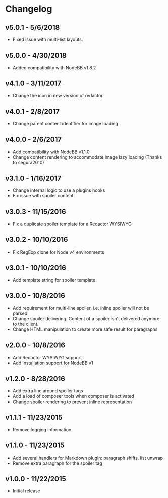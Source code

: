 # Changelog

## v5.0.1 - 5/6/2018

- Fixed issue with multi-list layouts.

## v5.0.0 - 4/30/2018

- Added compatibility with NodeBB v1.8.2

## v4.1.0 - 3/11/2017

- Change the icon in new version of redactor

## v4.0.1 - 2/8/2017

- Change parent content identifier for image loading

## v4.0.0 - 2/6/2017

- Add compatibility with NodeBB v1.1.0
- Change content rendering to accommodate image lazy loading (Thanks to segura2010)

## v3.1.0 - 1/16/2017

- Change internal logic to use a plugins hooks
- Fix issue with spoiler content

## v3.0.3 - 11/15/2016

- Fix a duplicate spoiler template for a Redactor WYSIWYG

## v3.0.2 - 10/10/2016

- Fix RegExp clone for Node v4 environments

## v3.0.1 - 10/10/2016

- Add template string for spoiler template

## v3.0.0 - 10/8/2016

- Add requirement for multi-line spoiler, i.e. inline spoiler will not be parsed
- Change spoiler delivering. Content of a spoiler isn't delivered anymore to the client.
- Change HTML manipulation to create more safe result for paragraphs

## v2.0.0 - 10/8/2016

- Add Redactor WYSIWYG support
- Add installation support for NodeBB v1

## v1.2.0 - 8/28/2016

- Add extra line around spoiler tags
- Add a load of composer tools when composer is activated
- Change spoiler rendering to prevent inline representation

## v1.1.1 - 11/23/2015

- Remove logging information

## v1.1.0 - 11/23/2015

- Add several handlers for Markdown plugin: paragraph shifts, list unwrap
- Remove extra paragraph for the spoiler tag

## v1.0.0 - 11/22/2015

- Initial release